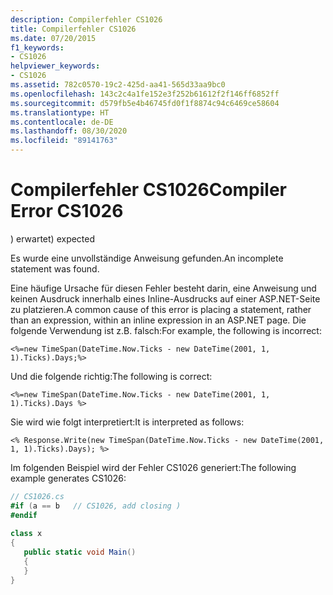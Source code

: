 ```yaml
---
description: Compilerfehler CS1026
title: Compilerfehler CS1026
ms.date: 07/20/2015
f1_keywords:
- CS1026
helpviewer_keywords:
- CS1026
ms.assetid: 782c0570-19c2-425d-aa41-565d33aa9bc0
ms.openlocfilehash: 143c2c4a1fe152e3f252b61612f2f146ff6852ff
ms.sourcegitcommit: d579fb5e4b46745fd0f1f8874c94c6469ce58604
ms.translationtype: HT
ms.contentlocale: de-DE
ms.lasthandoff: 08/30/2020
ms.locfileid: "89141763"
---
```

# <a name="compiler-error-cs1026"></a><span data-ttu-id="00c84-103">Compilerfehler CS1026</span><span class="sxs-lookup"><span data-stu-id="00c84-103">Compiler Error CS1026</span></span>
<span data-ttu-id="00c84-104">) erwartet</span><span class="sxs-lookup"><span data-stu-id="00c84-104">) expected</span></span>  
  
 <span data-ttu-id="00c84-105">Es wurde eine unvollständige Anweisung gefunden.</span><span class="sxs-lookup"><span data-stu-id="00c84-105">An incomplete statement was found.</span></span>  
  
 <span data-ttu-id="00c84-106">Eine häufige Ursache für diesen Fehler besteht darin, eine Anweisung und keinen Ausdruck innerhalb eines Inline-Ausdrucks auf einer ASP.NET-Seite zu platzieren.</span><span class="sxs-lookup"><span data-stu-id="00c84-106">A common cause of this error is placing a statement, rather than an expression, within an inline expression in an ASP.NET page.</span></span> <span data-ttu-id="00c84-107">Die folgende Verwendung ist z.B. falsch:</span><span class="sxs-lookup"><span data-stu-id="00c84-107">For example, the following is incorrect:</span></span>  
  
```aspx-csharp  
<%=new TimeSpan(DateTime.Now.Ticks - new DateTime(2001, 1, 1).Ticks).Days;%>  
```  
  
 <span data-ttu-id="00c84-108">Und die folgende richtig:</span><span class="sxs-lookup"><span data-stu-id="00c84-108">The following is correct:</span></span>  
  
```aspx-csharp  
<%=new TimeSpan(DateTime.Now.Ticks - new DateTime(2001, 1, 1).Ticks).Days %>  
```  
  
 <span data-ttu-id="00c84-109">Sie wird wie folgt interpretiert:</span><span class="sxs-lookup"><span data-stu-id="00c84-109">It is interpreted as follows:</span></span>  
  
```aspx-csharp  
<% Response.Write(new TimeSpan(DateTime.Now.Ticks - new DateTime(2001, 1, 1).Ticks).Days); %>  
```  
  
 <span data-ttu-id="00c84-110">Im folgenden Beispiel wird der Fehler CS1026 generiert:</span><span class="sxs-lookup"><span data-stu-id="00c84-110">The following example generates CS1026:</span></span>  
  
```csharp  
// CS1026.cs  
#if (a == b   // CS1026, add closing )  
#endif  
  
class x  
{  
   public static void Main()  
   {  
   }  
}  
```
